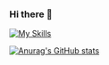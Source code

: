 ### Hi there 👋

[![My Skills](https://skillicons.dev/icons?i=godot,unity)](https://skillicons.dev)

[![Anurag's GitHub stats](https://github-readme-stats.vercel.app/api?username=pingu0427)](https://github.com/anuraghazra/github-readme-stats)

